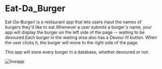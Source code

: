 # Eat-Da_Burger
Eat-Da-Burger! is a restaurant app that lets users input the names of burgers they'd like to eat.Whenever a user submits a burger's name, your app will display the burger on the left side of the page -- waiting to be devoured.Each burger in the waiting area also has a Devour it! button. When the user clicks it, the burger will move to the right side of the page.

This app will store every burger in a database, whether devoured or not.

![liveapp](https://user-images.githubusercontent.com/66275100/95642492-85a81e80-0a6e-11eb-932e-eb970426d864.JPG)
